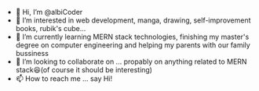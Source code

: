 - 👋 Hi, I’m @albiCoder
- 👀 I’m interested in web development, manga, drawing, self-improvement books, rubik's cube...
- 🌱 I’m currently learning MERN stack technologies, finishing my master's degree on computer engineering and helping my parents with our family bussiness
- 💞️ I’m looking to collaborate on ... propably on anything related to MERN stack😆(of course it should be interesting)
- 📫 How to reach me ... say Hi!

<!---
albiCoder/albiCoder is a ✨ special ✨ repository because its `README.md` (this file) appears on your GitHub profile.
You can click the Preview link to take a look at your changes.
--->
